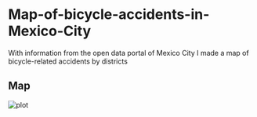 # Map-of-bicycle-accidents-in-Mexico-City
 With information from the open data portal of Mexico City I made a map of bicycle-related accidents by  districts


## Map

![plot](https://github.com/Santiago-Rosas/Map-of-bicycle-accidents-in-Mexico-City/blob/main/map.png)
